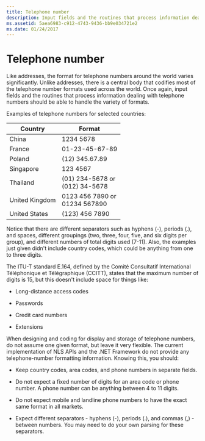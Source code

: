 ```yaml
---
title: Telephone number
description: Input fields and the routines that process information dealing with telephone numbers should be able to handle the variety of formats.
ms.assetid: 5aea6983-c912-4743-9436-bb9e034721e2
ms.date: 01/24/2017
---
```

# Telephone number

Like addresses, the format for telephone numbers around the world varies significantly.
Unlike addresses, there is a central body that codifies most of the telephone number formats used across the world.
Once again, input fields and the routines that process information dealing with telephone numbers should be able to handle the variety of formats.

Examples of telephone numbers for selected countries:

| Country | Format |
| -- | -- |
| China       | 1234 5678  |
| France      | 01-23-45-67-89 |
| Poland      | \(12) 345.67.89 |
| Singapore   | 123 4567   |
| Thailand    | \(01) 234-5678 or<br />(012) 34-5678 |
| United Kingdom | 0123 456 7890 or<br />01234 567890 |
| United States | (123) 456 7890 |

Notice that there are different separators such as hyphens (-), periods (.), and spaces, different groupings (two, three, four, five, and six digits per group), and different numbers of total digits used (7-11).
Also, the examples just given didn't include country codes, which could be anything from one to three digits.

The ITU-T standard E.164, defined by the Comité Consultatif International Téléphonique et Télégraphique (CCITT), states that the maximum number of digits is 15, but this doesn't include space for things like:

- Long-distance access codes

- Passwords

- Credit card numbers

- Extensions

When designing and coding for display and storage of telephone numbers, do not assume one given format, but leave it very flexible.
The current implementation of NLS APIs and the .NET Framework do not provide any telephone-number formatting information.
Knowing this, you should:

- Keep country codes, area codes, and phone numbers in separate fields.

- Do not expect a fixed number of digits for an area code or phone number.
  A phone number can be anything between 4 to 11 digits.

- Do not expect mobile and landline phone numbers to have the exact same format in all markets.

- Expect different separators - hyphens (-), periods (.), and commas (,) - between numbers.
  You may need to do your own parsing for these separators.
